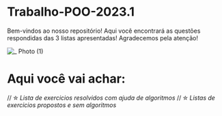 # Trabalho-POO-2023.1
 Bem-vindos ao nosso repositório! Aqui você encontrará as questões respondidas das 3 listas apresentadas! Agradecemos pela atenção!

![_ Photo (1)](https://user-images.githubusercontent.com/125154278/230726431-9c33f4ee-46ef-489a-8483-9df759bbe4ef.gif)
# Aqui você vai achar:
// ✮ _Lista de exercicios resolvidos com ajuda de algoritmos_
// ✮ _Listas de exercicios propostos e sem algoritmos_

